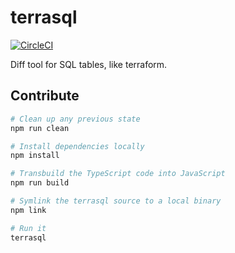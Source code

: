 # terrasql

[![CircleCI](https://circleci.com/gh/lra/terrasql.svg?style=svg)](https://circleci.com/gh/lra/terrasql)

Diff tool for SQL tables, like terraform.

## Contribute

```bash
# Clean up any previous state
npm run clean

# Install dependencies locally
npm install

# Transbuild the TypeScript code into JavaScript
npm run build

# Symlink the terrasql source to a local binary
npm link

# Run it
terrasql
```
